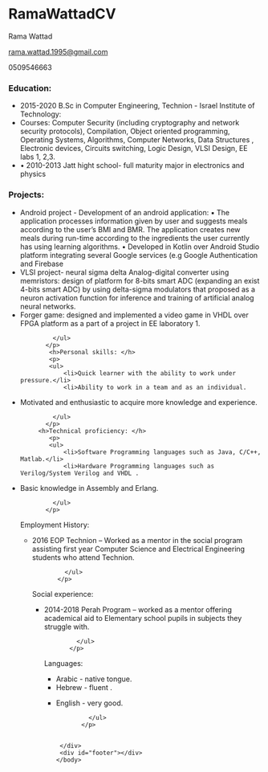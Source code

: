 # RamaWattadCV

<html>
 <head>
<link type="text/css" rel="stylesheet" href="https://www.dropbox.com/s/trsldt0me90jzs8/resume.css"/>
<title></title> 
</head>
<body>
<div id="header">
<p id="name">Rama Wattad</p>
         <a href="mailto:rama.wattad.1995@gmail.com" target="_blank"><p id="email">rama.wattad.1995@gmail.com</p></a>
      <p id="email">0509546663</p>
     </div>
     <div class="left">
     </div>
     <div class="right">
            <h3>Education:</h3>
            <p>
            <ul>
                <li>2015-2020 B.Sc in Computer Engineering, Technion - Israel Institute of Technology:</li>
                <li>Courses: Computer Security (including cryptography and network security protocols),
Compilation, Object oriented programming, Operating Systems, Algorithms, Computer
Networks, Data Structures , Electronic devices, Circuits switching, Logic Design, VLSI Design,
EE labs 1, 2,3.</li>
              <li>• 2010-2013 Jatt hight school- full maturity major in electronics and physics</li>  
             </ul>
            </p>
            <h3>Projects:</h3>
        <p>
            <ul>
                <li>Android project - Development of an android application:
▪ The application processes information given by user and suggests meals
according to the user’s BMI and BMR.
The application creates new meals during run-time according to the ingredients
the user currently has using learning algorithms.
• Developed in Kotlin over Android Studio platform integrating several Google
services (e.g Google Authentication and Firebase</li>
                <li>VLSI project- neural sigma delta Analog-digital converter using memristors:
design of platform for 8-bits smart ADC (expanding an exist 4-bits smart ADC) by using
delta-sigma modulators that proposed as a neuron activation function for inference and
training of artificial analog neural networks.
</li>            
                <li>Forger game: designed and implemented a video game in VHDL over FPGA platform
 as a part of a project in EE laboratory 1.

</li>
                
             </ul>
           </p>
            <h>Personal skills: </h>
            <p>
            <ul>
                <li>Quick learner with the ability to work under pressure.</li>
                <li>Ability to work in a team and as an individual.
</li>            
                <li>Motivated and enthusiastic to acquire more knowledge and experience.

</li>
                
             </ul>
           </p>
         <h>Technical proficiency: </h>
            <p>
            <ul>
                <li>Software Programming languages such as Java, C/C++, Matlab.</li>
                <li>Hardware Programming languages such as Verilog/System Verilog and VHDL .
</li>            
                <li> Basic knowledge in Assembly and Erlang.

</li>
                
             </ul>
           </p>
 <h> Employment History:</h>
            <p>
            <ul>
                <li>2016 EOP Technion – Worked as a mentor in the social program assisting first year
Computer Science and Electrical Engineering students who attend Technion.</li>

                
             </ul>
           </p>
<h> Social experience:</h>
            <p>
            <ul>
                <li>2014-2018 Perah Program – worked as a mentor offering academical aid to Elementary
school pupils in subjects they struggle with. </li>

                
             </ul>
           </p>

 <h>Languages: </h>
            <p>
            <ul>
                <li>Arabic - native tongue.</li>
                <li>Hebrew - fluent .
</li>            
                <li> English - very good.

</li>
                
             </ul>
           </p>

           
     </div>
     <div id="footer"></div>
    </body>
</html>
